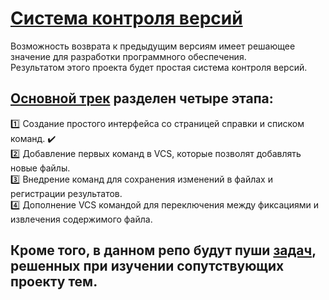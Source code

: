# [Система контроля версий](https://hyperskill.org/projects/177?track=18)

Возможность возврата к предыдущим версиям имеет решающее значение для разработки программного обеспечения.     
Результатом этого проекта будет простая система контроля версий.

## [Основной трек](https://github.com/ILYA-NASA/Version_Control_System/tree/master/Version%20Control%20System) разделен четыре этапа:
:one: Создание простого интерфейса со страницей справки и списком команд. :heavy_check_mark:   
:two: Добавление первых команд в VCS, которые позволят добавлять новые файлы.    
:three: Внедрение команд для сохранения изменений в файлах и регистрации результатов.    
:four: Дополнение VCS командой для переключения между фиксациями и извлечения содержимого файла.    

## Кроме того, в данном репо будут пуши [задач](https://github.com/ILYA-NASA/Version_Control_System/tree/master/Topics), решенных при изучении сопутствующих проекту тем.
